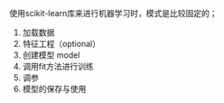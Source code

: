 使用scikit-learn库来进行机器学习时，模式是比较固定的；

1. 加载数据
2. 特征工程（optional）
3. 创建模型 model
4. 调用fit方法进行训练
5. 调参
6. 模型的保存与使用
